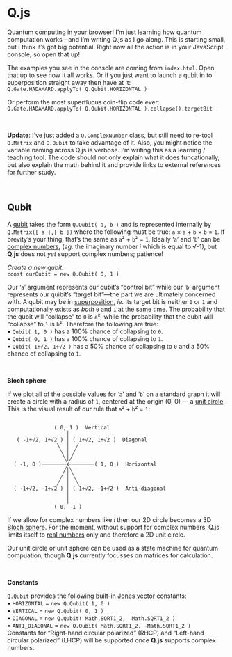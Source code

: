 

Q.js
==============================================================================

Quantum computing in your browser! I’m just learning how quantum 
computation works—and I’m writing Q.js as I go along. This is starting small, 
but I think it’s got big potential. Right now all the action is in your 
JavaScript console, so open that up!

The examples you see in the console are coming from `index.html`. Open that up
to see how it all works. Or if you just want to launch a qubit in to 
superposition straight away then have at it:  
`Q.Gate.HADAMARD.applyTo( Q.Qubit.HORIZONTAL )`  

Or perform the most superfluous coin-flip code ever:  
`Q.Gate.HADAMARD.applyTo( Q.Qubit.HORIZONTAL ).collapse().targetBit`

&nbsp;  

**Update**: I’ve just added a `Q.ComplexNumber` class, but still need to re-tool 
`Q.Matrix` and `Q.Qubit` to take advantage of it. 
Also, you might notice the variable naming across Q.js is verbose. I’m writing this as a learning / teaching tool. The code should not only explain
what it does funcationally, but also explain the math behind it and provide
links to external references for further study.



&nbsp;  


Qubit
------------------------------------------------------------------------------
A [qubit](https://en.wikipedia.org/wiki/Qubit) takes the form 
`Q.Qubit( a, b )` and is represented internally by `Q.Matrix([ a ],[ b ])` 
where the following must be true: `a` × `a` + `b` × `b` = `1`.
If brevity’s your thing, that’s the same as `a`² + `b`² = `1`. Ideally ‘`a`’ 
and ‘`b`’ can be 
[complex numbers](https://en.wikipedia.org/wiki/Complex_number),
(_eg._ the imaginary number _i_ which is equal to √-1),
but **Q.js** does not _yet_ support complex numbers; patience!

_Create a new qubit:_  
`const ourQubit = new Q.Qubit( 0, 1 )`

Our ‘`a`’ argument represents our qubit’s “control bit” while our ‘`b`’ 
argument represents our quibit’s “target bit”—the part we are ultimately 
concerned with. A qubit may be in 
[superposition](https://en.wikipedia.org/wiki/Quantum_superposition), _ie._ 
its target bit is neither `0` or `1` and computationally exists as _both_ `0` 
and `1` at the same time. The probability that the qubit will “collapse” to 
`0` is `a`², while the probability that the qubit will “collapse” to `1` is 
`b`². Therefore the following are true:  
• `Qubit( 1, 0 )` has a 100% chance of collapsing to `0`.  
• `Qubit( 0, 1 )` has a 100% chance of collapsing to `1`.  
• `Qubit( 1÷√2, 1÷√2 )` has a 50% chance of collapsing to `0` and a 50% chance
of collapsing to `1`.  

&nbsp;   

**Bloch sphere**

If we plot all of the possible values for ‘`a`’ and ‘`b`’ on a standard graph
it will create a circle with a radius of `1`, centered at the origin (0, 0) —
a [unit circle](https://en.wikipedia.org/wiki/Unit_circle). This is the visual
result of our rule that `a`² + `b`² = `1`:
```
             
               ( 0, 1 )  Vertical
                   │
   ( -1÷√2, 1÷√2 ) │ ( 1÷√2, 1÷√2 )  Diagonal
                ╲  │  ╱
                 ╲ │ ╱
                  ╲│╱
  ( -1, 0 )────────╳────────( 1, 0 )  Horizontal
                  ╱│╲
                 ╱ │ ╲
                ╱  │  ╲
  ( -1÷√2, -1÷√2 ) │ ( 1÷√2, -1÷√2 )  Anti-diagonal
                   │
                   │
               ( 0, -1 )

```

If we allow for complex numbers like _i_ then our 2D circle becomes a 3D 
[Bloch sphere](https://en.wikipedia.org/wiki/Bloch_sphere).
For the moment, without support for complex numbers, Q.js limits itself to 
[real numbers](https://en.wikipedia.org/wiki/Real_number) only and therefore 
a 2D unit circle.

Our unit circle or unit sphere can be used as a state machine for quantum 
compuation, though **Q.js** currently focusses on matrices for calculation.

&nbsp;  


**Constants**

`Q.Qubit` provides the following built-in 
[Jones vector](https://en.wikipedia.org/wiki/Jones_calculus#Jones_vectors)
constants:  
• `HORIZONTAL` = `new Q.Qubit( 1, 0 )`  
• `VERTICAL` = `new Q.Qubit( 0, 1 )`  
• `DIAGONAL` = `new Q.Qubit( Math.SQRT1_2,  Math.SQRT1_2 )`  
• `ANTI_DIAGONAL` = `new Q.Qubit( Math.SQRT1_2, -Math.SQRT1_2 )`  
Constants for “Right-hand circular polarized” (RHCP) and 
“Left-hand circular polarized” (LHCP) will be supported once **Q.js** 
supports complex numbers.



